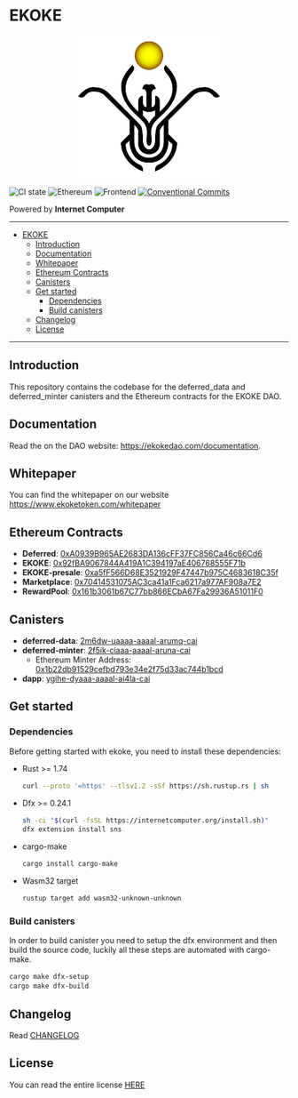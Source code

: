 # EKOKE

<p align="center">
  <img src="./assets/images/ekoke-logo.png" alt="ekoke logo" width="256" />
</p>

![CI state](https://github.com/EKOKEtoken/ekoke/workflows/build-test/badge.svg)
![Ethereum](https://github.com/EKOKEtoken/ekoke/workflows/ethereum/badge.svg)
![Frontend](https://github.com/EKOKEtoken/ekoke/workflows/frontend/badge.svg)
[![Conventional Commits](https://img.shields.io/badge/Conventional%20Commits-1.0.0-%23FE5196?logo=conventionalcommits&logoColor=white)](https://conventionalcommits.org)

Powered by **Internet Computer**

---

- [EKOKE](#ekoke)
  - [Introduction](#introduction)
  - [Documentation](#documentation)
  - [Whitepaper](#whitepaper)
  - [Ethereum Contracts](#ethereum-contracts)
  - [Canisters](#canisters)
  - [Get started](#get-started)
    - [Dependencies](#dependencies)
    - [Build canisters](#build-canisters)
  - [Changelog](#changelog)
  - [License](#license)

---

## Introduction

This repository contains the codebase for the deferred_data and deferred_minter canisters and the Ethereum contracts for the EKOKE DAO.

## Documentation

Read the on the DAO website: <https://ekokedao.com/documentation>.

## Whitepaper

You can find the whitepaper on our website <https://www.ekoketoken.com/whitepaper>

## Ethereum Contracts

- **Deferred**: [0xA0939B965AE2683DA136cFF37FC856Ca46c66Cd6](https://etherscan.io/address/0xA0939B965AE2683DA136cFF37FC856Ca46c66Cd6)
- **EKOKE**: [0x92fBA9067844A419A1C394197aE406768555F71b](https://etherscan.io/address/0x92fBA9067844A419A1C394197aE406768555F71b)
- **EKOKE-presale**: [0xa5fF566D68E3521929F47447b975C4683618C35f](https://etherscan.io/address/0xa5fF566D68E3521929F47447b975C4683618C35f)
- **Marketplace**: [0x70414531075AC3ca41a1Fca6217a977AF908a7E2](https://etherscan.io/address/0x70414531075AC3ca41a1Fca6217a977AF908a7E2)
- **RewardPool**: [0x161b3061b67C77bb866ECbA67Fa29936A51011F0](https://etherscan.io/address/0x161b3061b67C77bb866ECbA67Fa29936A51011F0)

## Canisters

- **deferred-data**: [2m6dw-uaaaa-aaaal-arumq-cai](https://dashboard.internetcomputer.org/canister/2m6dw-uaaaa-aaaal-arumq-cai)
- **deferred-minter**: [2f5ik-ciaaa-aaaal-aruna-cai](https://dashboard.internetcomputer.org/canister/2f5ik-ciaaa-aaaal-aruna-cai)
  - Ethereum Minter Address: [0x1b22db91529cefbd793e34e2f75d33ac744b1bcd](https://etherscan.io/address/0x1b22db91529cefbd793e34e2f75d33ac744b1bcd)
- **dapp**: [ygihe-dyaaa-aaaal-ai4la-cai](https://dashboard.internetcomputer.org/canister/ygihe-dyaaa-aaaal-ai4la-cai)

## Get started

### Dependencies

Before getting started with ekoke, you need to install these dependencies:

- Rust >= 1.74

    ```sh
    curl --proto '=https' --tlsv1.2 -sSf https://sh.rustup.rs | sh
    ```

- Dfx >= 0.24.1

    ```sh
    sh -ci "$(curl -fsSL https://internetcomputer.org/install.sh)"
    dfx extension install sns
    ```

- cargo-make

    ```sh
    cargo install cargo-make
    ```

- Wasm32 target

    ```sh
    rustup target add wasm32-unknown-unknown
    ```

### Build canisters

In order to build canister you need to setup the dfx environment and then build the source code, luckily all these steps are automated with cargo-make.

```sh
cargo make dfx-setup
cargo make dfx-build
```

## Changelog

Read [CHANGELOG](./CHANGELOG.md)

## License

You can read the entire license [HERE](LICENSE)
